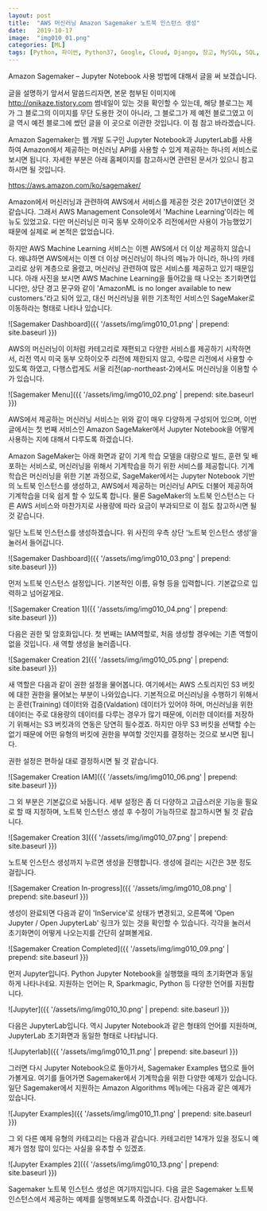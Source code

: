 ```yaml
---
layout: post
title:  "AWS 머신러닝 Amazon Sagemaker 노트북 인스턴스 생성"
date:   2019-10-17
image:  "img010_01.png"
categories: [ML]
tags: [Python, 파이썬, Python37, Google, Cloud, Django, 장고, MySQL, SQL, 구글, 클라우드]
---
```


 
 
Amazon Sagemaker – Jupyter Notebook 사용 방법에 대해서 글을 써 보겠습니다.

글을 설명하기 앞서서 말씀드리자면, 본문 첨부된 이미지에 http://onikaze.tistory.com 썸네일이 있는 것을 확인할 수 있는데, 해당 블로그는 제가 그 블로그의 이미지를 무단 도용한 것이 아니라, 그 블로그가 제 예전 블로그였고 이 글 역시 예전 블로그에 썼던 글을 이 곳으로 이관한 것입니다. 이 점 참고 바라겠습니다.

Amazon Sagemaker는 웹 개발 도구인 Jupyter Notebook과 JupyterLab를 사용하여 Amazon에서 제공하는 머신러닝 API를 사용할 수 있게 제공하는 하나의 서비스로 보시면 됩니다. 자세한 부분은 아래 홈페이지를 참고하시면 관련된 문서가 있으니 참고하시면 될 것입니다.

<https://aws.amazon.com/ko/sagemaker/>
 

Amazon에서 머신러닝과 관련하여 AWS에서 서비스를 제공한 것은 2017년이였던 것 같습니다. 그래서 AWS Management Console에서 'Machine Learning'이라는 메뉴도 있었고요. 다만 머신러닝은 미국 동부 오하이오주 리전에서만 사용이 가능했었기 때문에 실제로 써 본적은 없었습니다.

하지만 AWS Machine Learning 서비스는 이젠 AWS에서 더 이상 제공하지 않습니다. 왜냐하면 AWS에서는 이젠 더 이상 머신러닝이 하나의 메뉴가 아니라, 하나의 카테고리로 상위 계층으로 올렸고, 머신러닝 관련하여 많은 서비스를 제공하고 있기 때문입니다. 아래 사진을 보시면 AWS Machine Learning을 들어갔을 때 나오는 초기화면입니다만, 상단 경고 문구와 같이 'AmazonML is no longer available to new customers.'라고 되어 있고, 대신 머신러닝을 위한 기초적인 서비스인 SageMaker로 이동하라는 형태로 나타나 있습니다. 

![Sagemaker Dashboard]({{ '/assets/img/img010_01.png' | prepend: site.baseurl }})
 

AWS의 머신러닝이 이처럼 카테고리로 재편되고 다양한 서비스를 제공하기 시작하면서, 리전 역시 미국 동부 오하이오주 리전에 제한되지 않고, 수많은 리전에서 사용할 수 있도록 하였고, 다행스럽게도 서울 리전(ap-northeast-2)에서도 머신러닝을 이용할 수가 있습니다.

![Sagemaker Menu]({{ '/assets/img/img010_02.png' | prepend: site.baseurl }})

 

AWS에서 제공하는 머신러닝 서비스는 위와 같이 매우 다양하게 구성되어 있으며, 이번 글에서는 첫 번째 서비스인 Amazon SageMaker에서 Jupyter Notebook을 어떻게 사용하는 지에 대해서 다루도록 하겠습니다.

 

Amazon SageMaker는 아래 화면과 같이 기계 학습 모델을 대량으로 빌드, 훈련 및 배포하는 서비스로, 머신러닝을 위해서 기계학습을 하기 위한 서비스를 제공합니다. 기계학습은 머신러닝을 위한 기본 과정으로, SageMaker에서는 Jupyter Notebook 기반의 노트북 인스턴스를 생성하고, AWS에서 제공하는 머신러닝 API도 더불어 제공하여 기계학습을 더욱 쉽게 할 수 있도록 합니다. 물론 SageMaker의 노트북 인스턴스는 다른 AWS 서비스와 마찬가지로 사용량에 따라 요금이 부과되므로 이 점도 참고하시면 될 것 같습니다.

일단 노트북 인스턴스를 생성하겠습니다. 위 사진의 우측 상단 ‘노트북 인스턴스 생성’을 눌러서 들어갑니다.

![Sagemaker Dashboard]({{ '/assets/img/img010_03.png' | prepend: site.baseurl }})

먼저 노트북 인스턴스 설정입니다. 기본적인 이름, 유형 등을 입력합니다. 기본값으로 입력하고 넘어갈게요.

![Sagemaker Creation 1]({{ '/assets/img/img010_04.png' | prepend: site.baseurl }})

다음은 권한 및 암호화입니다. 첫 번째는 IAM역할로, 처음 생성할 경우에는 기존 역할이 없을 것입니다. 새 역할 생성을 눌러줍니다.

![Sagemaker Creation 2]({{ '/assets/img/img010_05.png' | prepend: site.baseurl }})

새 역할은 다음과 같이 권한 설정을 물어봅니다. 여기에서는 AWS 스토리지인 S3 버킷에 대한 권한을 물어보는 부분이 나와있습니다. 기본적으로 머신러닝을 수행하기 위해서는 훈련(Training) 데이터와 검증(Valdation) 데이터가 있어야 하며, 머신러닝을 위한 데이터는 주로 대용량의 데이터를 다루는 경우가 많기 때문에, 이러한 데이터를 저장하기 위해서는 S3 버킷과의 연동은 당연히 필수겠죠. 하지만 아무 S3 버킷을 선택할 수는 없기 때문에 어떤 유형의 버킷에 권한을 부여할 것인지를 결정하는 것으로 보시면 됩니다.

권한 설정은 편하실 대로 결정하시면 될 것 같습니다.

![Sagemaker Creation IAM]({{ '/assets/img/img010_06.png' | prepend: site.baseurl }})

그 외 부분은 기본값으로 놔둡니다. 세부 설정은 좀 더 다양하고 고급스러운 기능을 필요로 할 때 지정하며, 노트북 인스턴스 생성 후 수정이 가능하므로 참고하시면 될 것 같습니다.

![Sagemaker Creation 3]({{ '/assets/img/img010_07.png' | prepend: site.baseurl }})

노트북 인스턴스 생성까지 누르면 생성을 진행합니다. 생성에 걸리는 시간은 3분 정도 걸립니다.

![Sagemaker Creation In-progress]({{ '/assets/img/img010_08.png' | prepend: site.baseurl }})

 

생성이 완료되면 다음과 같이 'InService'로 상태가 변경되고, 오른쪽에 'Open Jupyter / Open JupyterLab' 링크가 있는 것을 확인할 수 있습니다. 각각을 눌러서 초기화면이 어떻게 나오는지를 간단히 살펴볼게요.

![Sagemaker Creation Completed]({{ '/assets/img/img010_09.png' | prepend: site.baseurl }})

 

먼저 Jupyter입니다. Python Jupyter Notebook을 실행했을 때의 초기화면과 동일하게 나타나네요. 지원하는 언어는 R, Sparkmagic, Python 등 다양한 언어를 지원합니다.

![Jupyter]({{ '/assets/img/img010_10.png' | prepend: site.baseurl }})

 

다음은 JupyterLab입니다. 역시 Jupyter Notebook과 같은 형태의 언어를 지원하며, JupyterLab 초기화면과 동일한 형태로 나타납니다.

![Jupyterlab]({{ '/assets/img/img010_11.png' | prepend: site.baseurl }})

 

그러면 다시 Jupyter Notebook으로 돌아가서, Sagemaker Examples 탭으로 들어가볼게요. 여기를 들어가면 Sagemaker에서 기계학습을 위한 다양한 예제가 있습니다. 일단 Sagemaker에서 지원하는 Amazon Algorithms 메뉴에는 다음과 같은 예제가 있습니다.

![Jupyter Examples]({{ '/assets/img/img010_11.png' | prepend: site.baseurl }})

  

그 외 다른 예제 유형의 카테고리는 다음과 같습니다. 카테고리만 14개가 있을 정도니 예제가 엄청 많이 있다는 사실을 유추할 수 있겠죠.

![Jupyter Examples 2]({{ '/assets/img/img010_13.png' | prepend: site.baseurl }})

Sagemaker 노트북 인스턴스 생성은 여기까지입니다. 다음 글은 Sagemaker 노트북 인스턴스에서 제공하는 예제를 실행해보도록 하겠습니다. 감사합니다.